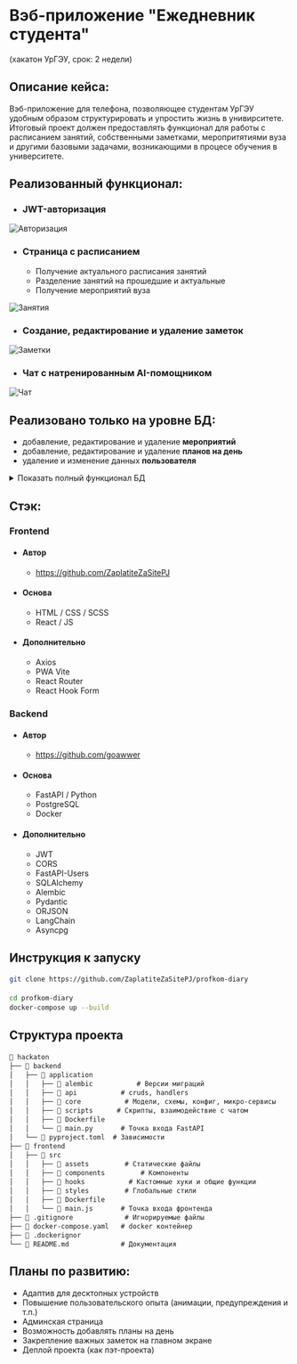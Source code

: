 # Вэб-приложение "Ежедневник студента"
(хакатон УрГЭУ, срок: 2 недели)

## Описание кейса:
Вэб-приложение для телефона, позволяющее студентам УрГЭУ удобным образом структурировать и упростить жизнь в унивирситете. Итоговый проект должен предоставлять функционал для работы с расписанием занятий, собственными заметками, меропритятиями вуза и другими базовыми задачами, возникающими в процесе обучения в университете.

## Реализованный функционал:
- ### JWT-авторизация
![Авторизация](./readme_assets/auth.gif)
- ### Страница с расписанием
  - Получение актуального расписания занятий
  - Разделение занятий на прошедшие и актуальные
  - Получение мероприятий вуза

![Занятия](./readme_assets/main.gif) 
- ### Создание, редактирование и удаление заметок
![Заметки](./readme_assets/notes.gif) 
- ### Чат с натренированным AI-помощником
![Чат](./readme_assets/chat.gif) 

## Реализовано только на уровне БД:
  - добавление, редактирование и удаление **мероприятий**
  - добавление, редактирование и удаление **планов на день**
  - удаление и изменение данных **пользователя**

<details>
  <summary>Показать полный функционал БД</summary>
  <img src="./readme_assets/db-screen.png" alt="БД" width="500"/>
</details>



## Стэк:

### Frontend
- #### Автор
  - https://github.com/ZaplatiteZaSitePJ
- #### Основа
  - HTML / CSS / SCSS
  - React / JS
- #### Дополнительно
  - Axios
  - PWA Vite
  - React Router
  - React Hook Form 
  

### Backend
- #### Автор
  - https://github.com/goawwer
- #### Основа
  - FastAPI / Python
  - PostgreSQL
  - Docker
- #### Дополнительно
  - JWT
  - CORS
  - FastAPI-Users
  - SQLAlchemy
  - Alembic
  - Pydantic
  - ORJSON
  - LangChain
  - Asyncpg

## Инструкция к запуску
```bash
git clone https://github.com/ZaplatiteZaSitePJ/profkom-diary

cd profkom-diary
docker-compose up --build

```

## Структура проекта
```
📂 hackaton
├── 📂 backend
│   ├── 📂 application
│   │   ├── 📂 alembic           # Версии миграций
│   │   ├── 📂 api           # cruds, handlers
│   │   ├── 📂 core           # Модели, схемы, конфиг, микро-сервисы
│   │   ├── 📂 scripts      # Скрипты, взаимодействие с чатом
│   │   ├── 📜 Dockerfile
│   │   └── 📜 main.py       # Точка входа FastAPI           
│   └── 📜 pyproject.toml  # Зависимости
├── 📂 frontend
│   ├── 📂 src
│   │   ├── 📂 assets         # Статические файлы 
│   │   ├── 📂 components         # Компоненты
│   │   ├── 📂 hooks           # Кастомные хуки и общие функции
│   │   ├── 📂 styles         # Глобальные стили
│   │   ├── 📜 Dockerfile
│   │   └── 📜 main.js       # Точка входа фронтенда
├── 📜 .gitignore             # Игнорируемые файлы
├── 📜 docker-compose.yaml   # docker контейнер
├── 📜 .dockerignor 
└── 📜 README.md             # Документация

```

## Планы по развитию:
  - Адаптив для десктопных устройств 
  - Повышение пользовательского опыта (анимации, предупреждения и т.п.)
  - Админская страница
  - Возможность добавлять планы на день
  - Закрепление важных заметок на главном экране
  - Деплой проекта (как пэт-проекта)











